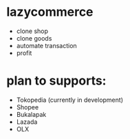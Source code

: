 # lazycommerce
- clone shop
- clone goods
- automate transaction
- profit

# plan to supports:
- Tokopedia (currently in development)
- Shopee
- Bukalapak
- Lazada
- OLX
